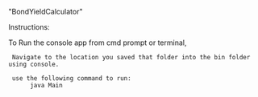 "BondYieldCalculator" 

Instructions:

To Run the console app from cmd prompt or terminal,

     Navigate to the location you saved that folder into the bin folder using console.
	 
     use the following command to run:
		  java Main
		

